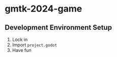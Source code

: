 # gmtk-2024-game

## Development Environment Setup

1. Lock in
2. Import `project.godot`
3. Have fun

